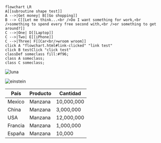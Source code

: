 
```
flowchart LR
A[[subroutine shape test]]
A -->|Get money| B[[Go shopping]]
B --> C[[Let me think...<br />Do I want something for work,<br />something to spend every free second with,<br />or something to get around?]]
C -->|One| D[[Laptop]]
C -->|Two| E[[iPhone]]
C -->|Three| F[[Car<br/>wroom wroom]]
click A "flowchart.html#link-clicked" "link test"
click B testClick "click test"
classDef someclass fill:#f96;
class A someclass;
class C someclass;
```
    
![luna](https://thewallpaper.co/wp-content/uploads/2020/07/free-stock-photos-full-screen-mobile-wallpaper-skies-abstract-wallpapers-moon-abstract-wallpapers-full-hd-sun-windows-desktop-wallpapers.jpg)
    
![einstein](https://upload.wikimedia.org/wikipedia/commons/d/d3/Albert_Einstein_Head.jpg)


País | Producto | Cantidad
---- |----| ----
Mexico | Manzana | 10,000,000
China | Manzana | 3,000,000
USA | Manzana | 12,000,000
Francia | Manzana | 1,000,000
España | Manzana | 10,000

